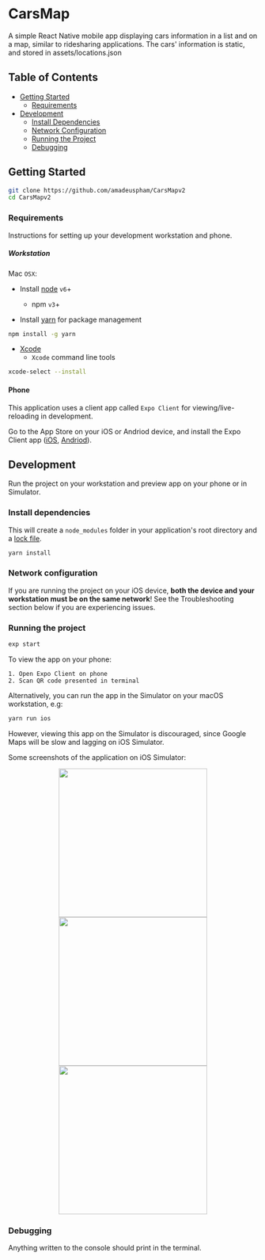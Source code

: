 # CarsMap
A simple React Native mobile app displaying cars information in a list and on a map, similar to ridesharing applications. The cars' information is static, and stored in assets/locations.json

## Table of Contents
- [Getting Started](#getting-started)
  - [Requirements](#requirements)
- [Development](#development)
  - [Install Dependencies](#install-dependencies)
  - [Network Configuration](#network-configuration)
  - [Running the Project](#running-the-project)
  - [Debugging](#debugging)

## Getting Started
```bash
git clone https://github.com/amadeuspham/CarsMapv2
cd CarsMapv2
```

### Requirements
Instructions for setting up your development workstation and phone.

##### Workstation
Mac `OSX`:
- Install [node](https://nodejs.org/en/) `v6`+
  - npm `v3`+

- Install [yarn](https://yarnpkg.com/lang/en/docs/migrating-from-npm/) for package management
```bash
npm install -g yarn
```

- [Xcode](https://itunes.apple.com/us/app/xcode/id497799835?mt=12)
  - `Xcode` command line tools
```bash
xcode-select --install
```

#### Phone
This application uses a client app called `Expo Client` for viewing/live-reloading in development.

Go to the App Store on your iOS or Andriod device, and install the Expo Client app ([iOS](https://itunes.apple.com/us/app/expo-client/id982107779), [Andriod](https://play.google.com/store/apps/details?id=host.exp.exponent)).

## Development
Run the project on your workstation and preview app on your phone or in Simulator.

### Install dependencies
This will create a `node_modules` folder in your application's root directory and a [lock file](https://yarnpkg.com/lang/en/docs/yarn-lock/).
```bash
yarn install
```

### Network configuration
If you are running the project on your iOS device, **both the device and your workstation must be on the same network**! See the Troubleshooting section below if you are experiencing issues.

### Running the project
```bash
exp start
```
To view the app on your phone:
```
1. Open Expo Client on phone
2. Scan QR code presented in terminal
```

Alternatively, you can run the app in the Simulator on your macOS workstation, e.g:
```bash
yarn run ios
```
However, viewing this app on the Simulator is discouraged, since Google Maps will be slow and lagging on iOS Simulator.

Some screenshots of the application on iOS Simulator:

<p align="middle">
  <img src="https://github.com/vormium/CarsMap/blob/master/screenshots/list.png?raw=true" width="300" />
  <img src="https://github.com/amadeuspham/CarsMapv2/blob/master/screenshots/map-cluster.png?raw=true" width="300" /> 
  <img src="https://github.com/amadeuspham/CarsMapv2/blob/master/screenshots/map-single.png?raw=true" width="300" /> 
</p>

### Debugging
Anything written to the console should print in the terminal. 
